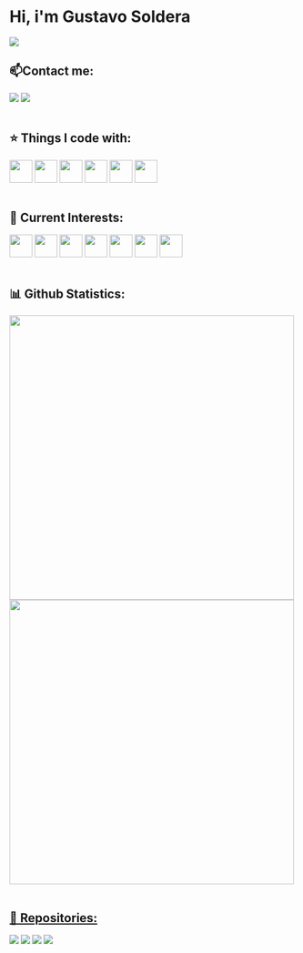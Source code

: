 <h1>Hi, i'm Gustavo Soldera</h1>
<a href="https://gsoldera.dev" target="_blank"><img src="https://cdn.discordapp.com/attachments/1109870440945565726/1109898222190735381/header.png"/></a>
<h2>📫Contact me:</h2>
<div>
  <a href = "mailto:gustavo.soldera@gmail.com" target="_blank"><img src="https://img.shields.io/badge/Gmail-D14836?style=for-the-badge&logo=gmail&logoColor=white" target="_blank"></a>
  <a href="https://www.linkedin.com/in/g-soldera/" target="_blank"><img src="https://img.shields.io/badge/-LinkedIn-%230077B5?style=for-the-badge&logo=linkedin&logoColor=white" target="_blank"></a>   
</div>
<br>
<h2>⭐️ Things I code with:</h2>
<div>
<img src="https://cdn.jsdelivr.net/gh/devicons/devicon/icons/html5/html5-plain-wordmark.svg" width="40" height="40" target="_blank"/> <img src="https://cdn.jsdelivr.net/gh/devicons/devicon/icons/css3/css3-plain-wordmark.svg" width="40" height="40" target="_blank"/> <img src="https://cdn.jsdelivr.net/gh/devicons/devicon/icons/javascript/javascript-plain.svg" width="40" height="40" target="_blank"/> <img src="https://cdn.jsdelivr.net/gh/devicons/devicon/icons/nodejs/nodejs-original.svg" width="40" height="40" target="_blank"/> <img src="https://cdn.jsdelivr.net/gh/devicons/devicon/icons/git/git-plain.svg" width="40" height="40" target="_blank"/> <img src="https://cdn.jsdelivr.net/gh/devicons/devicon/icons/npm/npm-original-wordmark.svg" width="40" height="40" target="_blank"/>
          
           
</div>
<br>
<h2>🌱 Current Interests:</h2>
<div>
<img src="https://cdn.jsdelivr.net/gh/devicons/devicon/icons/react/react-original-wordmark.svg" width="40" height="40" target="_blank"/> <img src="https://cdn.jsdelivr.net/gh/devicons/devicon/icons/redux/redux-original.svg" width="40" height="40" target="_blank"/> <img src="https://cdn.jsdelivr.net/gh/devicons/devicon/icons/typescript/typescript-plain.svg" width="40" height="40" target="_blank"/> <img src="https://cdn.jsdelivr.net/gh/devicons/devicon/icons/nextjs/nextjs-line.svg" width="40" height="40" target="_blank"/> <img src="https://cdn.jsdelivr.net/gh/devicons/devicon/icons/angularjs/angularjs-plain.svg" width="40" height="40" target="_blank"/> <img src="https://cdn.jsdelivr.net/gh/devicons/devicon/icons/tailwindcss/tailwindcss-plain.svg" width="40" height="40" target="_blank"/> <img src="https://cdn.jsdelivr.net/gh/devicons/devicon/icons/sass/sass-original.svg" width="40" height="40" target="_blank"/>
           
</div>
<br>
<h2>📊 Github Statistics:</h2>
<div>
  <a href="https://github.com/g-soldera">
  <img src="https://github-readme-stats.vercel.app/api/top-langs/?username=g-soldera&layout=compact&langs_count=7&theme=synthwave" width="500"/>

  <img src="https://github-readme-stats.vercel.app/api?username=g-soldera&show_icons=true&theme=synthwave&include_all_commits=true&count_private=true" width="500"/>
</div>
<br>
<h2>📑 Repositories:</h2>
<a href="https://github.com/g-soldera/launch-countdown" target="_blank"><img src="https://media.discordapp.net/attachments/1109870440945565726/1116447233844465758/launchHeader.png"/></a>
<a href="https://github.com/g-soldera/portfolio-cards" target="_blank"><img src="https://media.discordapp.net/attachments/1109870440945565726/1116012126822203502/portfolioHeader.png"/></a>
<a href="https://github.com/g-soldera/social-linking" target="_blank"><img src="https://cdn.discordapp.com/attachments/1109870440945565726/1111637291144859728/sociallinkingHeader.png"/></a>
<a href="https://github.com/g-soldera/art-gallery" target="_blank"><img src="https://cdn.discordapp.com/attachments/1109870440945565726/1111628222283644928/absolutegalleryHeader.png"/></a>
